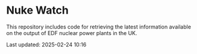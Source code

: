 # Nuke Watch

This repository includes code for retrieving the latest information available on the output of EDF nuclear power plants in the UK.

Last updated: 2025-02-24 10:16